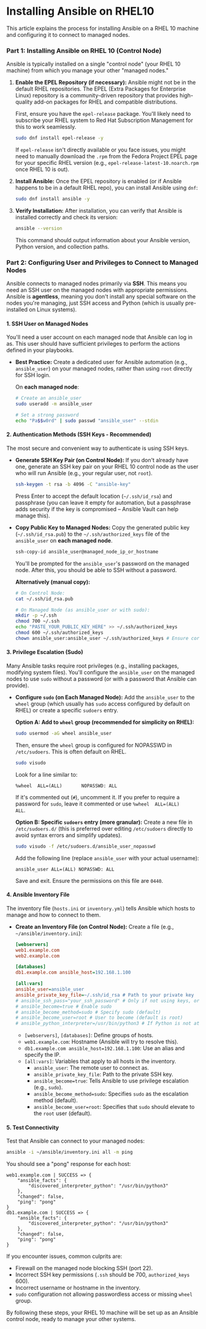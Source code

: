 
# Installing Ansible on RHEL10

This article explains the process for installing Ansible on a RHEL 10 machine and configuring it to connect to managed nodes.

### Part 1: Installing Ansible on RHEL 10 (Control Node)

Ansible is typically installed on a single "control node" (your RHEL 10 machine) from which you manage your other "managed nodes."

1.  **Enable the EPEL Repository (if necessary):**
    Ansible might not be in the default RHEL repositories. The EPEL (Extra Packages for Enterprise Linux) repository is a community-driven repository that provides high-quality add-on packages for RHEL and compatible distributions.

    First, ensure you have the `epel-release` package. You'll likely need to subscribe your RHEL system to Red Hat Subscription Management for this to work seamlessly.

    ```bash
    sudo dnf install epel-release -y
    ```

    If `epel-release` isn't directly available or you face issues, you might need to manually download the `.rpm` from the Fedora Project EPEL page for your specific RHEL version (e.g., `epel-release-latest-10.noarch.rpm` once RHEL 10 is out).

2.  **Install Ansible:**
    Once the EPEL repository is enabled (or if Ansible happens to be in a default RHEL repo), you can install Ansible using `dnf`:

    ```bash
    sudo dnf install ansible -y
    ```

3.  **Verify Installation:**
    After installation, you can verify that Ansible is installed correctly and check its version:

    ```bash
    ansible --version
    ```

    This command should output information about your Ansible version, Python version, and collection paths.

### Part 2: Configuring User and Privileges to Connect to Managed Nodes

Ansible connects to managed nodes primarily via **SSH**. This means you need an SSH user on the managed nodes with appropriate permissions. Ansible is **agentless**, meaning you don't install any special software on the nodes you're managing, just SSH access and Python (which is usually pre-installed on Linux systems).

#### 1\. SSH User on Managed Nodes

You'll need a user account on each managed node that Ansible can log in as. This user should have sufficient privileges to perform the actions defined in your playbooks.

  * **Best Practice:** Create a dedicated user for Ansible automation (e.g., `ansible_user`) on your managed nodes, rather than using `root` directly for SSH login.

    On **each managed node**:

    ```bash
    # Create an ansible_user
    sudo useradd -m ansible_user

    # Set a strong password
    echo "Pa$$w0rd" | sudo passwd "ansible_user" --stdin
    ```

#### 2\. Authentication Methods (SSH Keys - Recommended)

The most secure and convenient way to authenticate is using SSH keys.

  * **Generate SSH Key Pair (on Control Node):**
    If you don't already have one, generate an SSH key pair on your RHEL 10 control node as the user who will run Ansible (e.g., your regular user, not `root`).

    ```bash
    ssh-keygen -t rsa -b 4096 -C "ansible-key"
    ```

    Press Enter to accept the default location (`~/.ssh/id_rsa`) and passphrase (you can leave it empty for automation, but a passphrase adds security if the key is compromised – Ansible Vault can help manage this).

  * **Copy Public Key to Managed Nodes:**
    Copy the generated public key (`~/.ssh/id_rsa.pub`) to the `~/.ssh/authorized_keys` file of the `ansible_user` on **each managed node**.

    ```bash
    ssh-copy-id ansible_user@managed_node_ip_or_hostname
    ```

    You'll be prompted for the `ansible_user`'s password on the managed node. After this, you should be able to SSH without a password.

    **Alternatively (manual copy):**

    ```bash
    # On Control Node:
    cat ~/.ssh/id_rsa.pub

    # On Managed Node (as ansible_user or with sudo):
    mkdir -p ~/.ssh
    chmod 700 ~/.ssh
    echo "PASTE_YOUR_PUBLIC_KEY_HERE" >> ~/.ssh/authorized_keys
    chmod 600 ~/.ssh/authorized_keys
    chown ansible_user:ansible_user ~/.ssh/authorized_keys # Ensure correct ownership
    ```

#### 3\. Privilege Escalation (Sudo)

Many Ansible tasks require root privileges (e.g., installing packages, modifying system files). You'll configure the `ansible_user` on the managed nodes to use `sudo` without a password (or with a password that Ansible can provide).

  * **Configure `sudo` (on Each Managed Node):**
    Add the `ansible_user` to the `wheel` group (which usually has `sudo` access configured by default on RHEL) or create a specific `sudoers` entry.

    **Option A: Add to `wheel` group (recommended for simplicity on RHEL):**

    ```bash
    sudo usermod -aG wheel ansible_user
    ```

    Then, ensure the `wheel` group is configured for NOPASSWD in `/etc/sudoers`. This is often default on RHEL.

    ```bash
    sudo visudo
    ```

    Look for a line similar to:

    ```
    %wheel  ALL=(ALL)       NOPASSWD: ALL
    ```

    If it's commented out (`#`), uncomment it. If you prefer to require a password for `sudo`, leave it commented or use `%wheel  ALL=(ALL)       ALL`.

    **Option B: Specific `sudoers` entry (more granular):**
    Create a new file in `/etc/sudoers.d/` (this is preferred over editing `/etc/sudoers` directly to avoid syntax errors and simplify updates).

    ```bash
    sudo visudo -f /etc/sudoers.d/ansible_user_nopasswd
    ```

    Add the following line (replace `ansible_user` with your actual username):

    ```
    ansible_user ALL=(ALL) NOPASSWD: ALL
    ```

    Save and exit. Ensure the permissions on this file are `0440`.

#### 4\. Ansible Inventory File

The inventory file (`hosts.ini` or `inventory.yml`) tells Ansible which hosts to manage and how to connect to them.

  * **Create an Inventory File (on Control Node):**
    Create a file (e.g., `~/ansible/inventory.ini`):

    ```ini
    [webservers]
    web1.example.com
    web2.example.com

    [databases]
    db1.example.com ansible_host=192.168.1.100

    [all:vars]
    ansible_user=ansible_user
    ansible_private_key_file=~/.ssh/id_rsa # Path to your private key
    # ansible_ssh_pass="your_ssh_password" # Only if not using keys, or for key passphrase
    # ansible_become=true # Enable sudo
    # ansible_become_method=sudo # Specify sudo (default)
    # ansible_become_user=root # User to become (default is root)
    # ansible_python_interpreter=/usr/bin/python3 # If Python is not at default path
    ```

      * `[webservers]`, `[databases]`: Define groups of hosts.
      * `web1.example.com`: Hostname (Ansible will try to resolve this).
      * `db1.example.com ansible_host=192.168.1.100`: Use an alias and specify the IP.
      * `[all:vars]`: Variables that apply to all hosts in the inventory.
          * `ansible_user`: The remote user to connect as.
          * `ansible_private_key_file`: Path to the private SSH key.
          * `ansible_become=true`: Tells Ansible to use privilege escalation (e.g., `sudo`).
          * `ansible_become_method=sudo`: Specifies `sudo` as the escalation method (default).
          * `ansible_become_user=root`: Specifies that `sudo` should elevate to the `root` user (default).

#### 5\. Test Connectivity

Test that Ansible can connect to your managed nodes:

```bash
ansible -i ~/ansible/inventory.ini all -m ping
```

You should see a "pong" response for each host:

```
web1.example.com | SUCCESS => {
    "ansible_facts": {
        "discovered_interpreter_python": "/usr/bin/python3"
    },
    "changed": false,
    "ping": "pong"
}
db1.example.com | SUCCESS => {
    "ansible_facts": {
        "discovered_interpreter_python": "/usr/bin/python3"
    },
    "changed": false,
    "ping": "pong"
}
```

If you encounter issues, common culprits are:

  * Firewall on the managed node blocking SSH (port 22).
  * Incorrect SSH key permissions (`.ssh` should be 700, `authorized_keys` 600).
  * Incorrect username or hostname in the inventory.
  * `sudo` configuration not allowing passwordless access or missing `wheel` group.

By following these steps, your RHEL 10 machine will be set up as an Ansible control node, ready to manage your other systems.